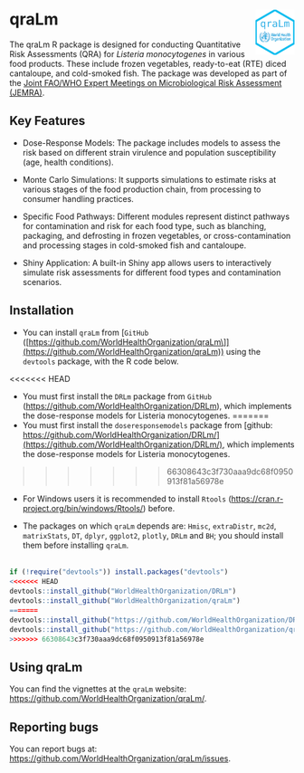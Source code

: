 
<!-- README.md is generated from README.Rmd. Please edit that file -->

# qraLm <a href='https://github.com/WorldHealthOrganization/qraLm/docs/'><img src='man/figures/hex-qraLm.png' align="right" height="80" /></a>

The qraLm R package is designed for conducting Quantitative Risk
Assessments (QRA) for *Listeria monocytogenes* in various food products.
These include frozen vegetables, ready-to-eat (RTE) diced cantaloupe,
and cold-smoked fish. The package was developed as part of the [Joint
FAO/WHO Expert Meetings on Microbiological Risk Assessment
(JEMRA)](https://www.who.int/publications/m/item/jemra-of-listeria-monocytogenes-in-foods).

## Key Features

- Dose-Response Models: The package includes models to assess the risk
  based on different strain virulence and population susceptibility
  (age, health conditions).

- Monte Carlo Simulations: It supports simulations to estimate risks at
  various stages of the food production chain, from processing to
  consumer handling practices.

- Specific Food Pathways: Different modules represent distinct pathways
  for contamination and risk for each food type, such as blanching,
  packaging, and defrosting in frozen vegetables, or cross-contamination
  and processing stages in cold-smoked fish and cantaloupe.

- Shiny Application: A built-in Shiny app allows users to interactively
  simulate risk assessments for different food types and contamination
  scenarios.

## Installation

- You can install `qraLm` from [`GitHub`
  (\[https://github.com/WorldHealthOrganization/qraLm\]](https://github.com/WorldHealthOrganization/qraLm))
  using the `devtools` package, with the R code below.

<<<<<<< HEAD
- You must first install the `DRLm` package from `GitHub`
  (<https://github.com/WorldHealthOrganization/DRLm>), which implements
  the dose-response models for Listeria monocytogenes.
=======
- You must first install the `doseresponsemodels` package from [github:
  https://github.com/WorldHealthOrganization/DRLm/](https://github.com/WorldHealthOrganization/DRLm/),
  which implements the dose-response models for Listeria monocytogenes.
>>>>>>> 66308643c3f730aaa9dc68f0950913f81a56978e

- For Windows users it is recommended to install `Rtools`
  (<https://cran.r-project.org/bin/windows/Rtools/>) before.

- The packages on which `qraLm` depends are: `Hmisc`, `extraDistr`,
  `mc2d`, `matrixStats`, `DT`, `dplyr`, `ggplot2`, `plotly`, `DRLm` and
  `BH`; you should install them before installing `qraLm`.

``` r

if (!require("devtools")) install.packages("devtools")
<<<<<<< HEAD
devtools::install_github("WorldHealthOrganization/DRLm")
devtools::install_github("WorldHealthOrganization/qraLm")
=======
devtools::install_github("https://github.com/WorldHealthOrganization/DRLm/")
devtools::install_github("https://github.com/WorldHealthOrganization/qraLm")
>>>>>>> 66308643c3f730aaa9dc68f0950913f81a56978e
```

## Using qraLm

You can find the vignettes at the `qraLm` website:
<https://github.com/WorldHealthOrganization/qraLm/>.

## Reporting bugs

You can report bugs at:
<https://github.com/WorldHealthOrganization/qraLm/issues>.

